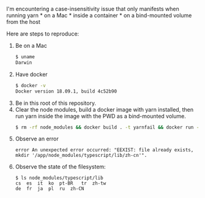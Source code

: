 I'm encountering a case-insensitivity issue that only manifests when running yarn
    * on a Mac
    * inside a container
    * on a bind-mounted volume from the host

Here are steps to reproduce:

1. Be on a Mac
    ```sh
    $ uname
    Darwin
    ```
2. Have docker
    ```sh
    $ docker -v
    Docker version 18.09.1, build 4c52b90
    ```
3. Be in this root of this repository.
4. Clear the node modules, build a docker image with yarn installed, then run yarn inside the image with the PWD as a bind-mounted volume.
    ```sh
    $ rm -rf node_modules && docker build . -t yarnfail && docker run -v ${PWD}:/app -it yarnfail /yarn-v1.13.0/bin/yarn install
    ```
5. Observe an error
    ```
    error An unexpected error occurred: "EEXIST: file already exists, mkdir '/app/node_modules/typescript/lib/zh-cn'".
    ```
6. Observe the state of the filesystem:
    ```
    $ ls node_modules/typescript/lib
    cs  es  it  ko  pt-BR   tr  zh-tw
    de  fr  ja  pl  ru  zh-CN
    ```
